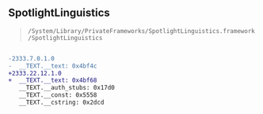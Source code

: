 ## SpotlightLinguistics

> `/System/Library/PrivateFrameworks/SpotlightLinguistics.framework/SpotlightLinguistics`

```diff

-2333.7.0.1.0
-  __TEXT.__text: 0x4bf4c
+2333.22.12.1.0
+  __TEXT.__text: 0x4bf68
   __TEXT.__auth_stubs: 0x17d0
   __TEXT.__const: 0x5558
   __TEXT.__cstring: 0x2dcd

```
